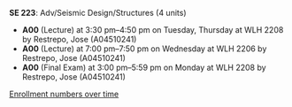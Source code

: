 **SE 223**: Adv/Seismic Design/Structures (4 units)

- **A00** (Lecture) at 3:30 pm–4:50 pm on Tuesday, Thursday at WLH 2208 by Restrepo, Jose (A04510241)
- **A00** (Lecture) at 7:00 pm–7:50 pm on Wednesday at WLH 2206 by Restrepo, Jose (A04510241)
- **A00** (Final Exam) at 3:00 pm–5:59 pm on Monday at WLH 2208 by Restrepo, Jose (A04510241)

[Enrollment numbers over time](./SE223.tsv)
